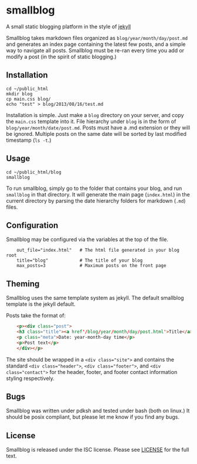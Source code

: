 # smallblog
A small static blogging platform in the style of [jekyll](jekyllrb.com)

Smallblog takes markdown files organized as `blog/year/month/day/post.md` and generates an index page containing the latest few posts, and a simple way to navigate all posts. Smallblog must be re-ran every time you add or modify a post (in the spirit of static blogging.)

## Installation
    cd ~/public_html
    mkdir blog
    cp main.css blog/
    echo "test" > blog/2013/08/16/test.md

Installation is simple. Just make a `blog` directory on your server, and copy the `main.css` template into it. File hierarchy under `blog` is in the form of `blog/year/month/date/post.md`. Posts must have a .md extension or they will be ignored. Multiple posts on the same date will be sorted by last modified timestamp (`ls -t`.)

## Usage
    cd ~/public_html/blog
    smallblog

To run smallblog, simply go to the folder that contains your blog, and run `smallblog` in that directory. It will generate the main page (`index.html`) in the current directory by parsing the date hierarchy folders for markdown (`.md`) files.

## Configuration
Smallblog may be configured via the variables at the top of the file.
```shell
    out_file="index.html"   # The html file generated in your blog root
    title="blog"            # The title of your blog
    max_posts=3             # Maximum posts on the front page

```

## Theming
Smallblog uses the same template system as jekyll. The default smallblog template is the jekyll default.

Posts take the format of:
```html
    <p><div class="post">
    <h3 class="title"><a href'/blog/year/month/day/post.html'>Title</a></h3>
    <p class="meta">Date: year-month-day time</p>
    <p>Post text</p>
    </div></p>
```

The site should be wrapped in a `<div class="site">` and contains the standard `<div class="header">`, `<div class="footer">`, and `<div class="contact">` for the header, footer, and footer contact information styling respectively.

## Bugs
Smallblog was written under pdksh and tested under bash (both on linux.) It should be posix compliant, but please let me know if you find any bugs.

## License
Smallblog is released under the ISC license. Please see [LICENSE](https://github.com/abyxcos/smallblog/blob/master/LICENSE) for the full text.
